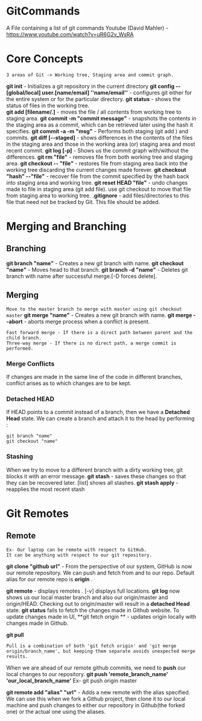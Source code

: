 # GitCommands
A File containing a list of git commands
 Youtube (David Mahler) - https://www.youtube.com/watch?v=uR6G2v_WsRA

# Core Concepts
`
3 areas of Git -> Working tree, Staging area and commit graph.
`

**git init** - Initializes a git repository in the current directory
**git config --[global/local] user.[name/email] ''name/email''** - configures git either for the entire system or for the particular directory.
**git status** - shows the status of files in the working tree.  
**git add [filename/.]** - moves the file / all contents from working tree to staging area.
**git commit -m "commit message"** - snapshots the contents in the staging area as a commit, which can be retrieved later using the hash it specifies.
**git commit -a -m "msg"** - Performs both staging (git add ) and commits.
**git diff [--staged]** - shows differences in the contents of the files in the staging area and those in the working area (or) staging area and most recent commit.
**git log [-p]** - Shows us the commit graph with/without the differences.
**git rm "file"** - removes file from both working tree and staging area.
**git checkout -- "file"** - restores file from staging area back into the working tree discarding the current changes made forever.
**git checkout "hash" --"file"** - recover file from the commit specified by the hash back into staging area and working tree.
**git reset HEAD "file"** - undo changes made to file in staging area (git add file). use git checkout to move that file from staging area to working tree.
**.gitignore** - add files/directories to this file that need not be tracked by Git. This file should be added.

# Merging and Branching

## Branching
**git branch "name"** - Creates a new git branch with name.
**git checkout "name"** - Moves head to that branch.
**git branch -d "name"** - Deletes  git branch with name after successful merge.[-D forces delete].

## Merging
```Move to the master branch to merge with master using git checkout master```
**git merge "name"** - Creates a new git branch with name.
**git merge --abort** - aborts merge process when a conflict is present.
```
Fast forward merge - If there is a direct path between parent and the child branch.
Three-way merge - If there is no direct path, a merge commit is performed.
```
### Merge Conflicts
If changes are made in the same line of the code in different branches, conflict arises as to which changes are to be kept.

### Detached HEAD
If HEAD points to a commit instead of a branch, then we have a **Detached Head** state.
We can create a branch and attach it to the head by performing :
```
git branch "name"
git checkout "name"
```
### Stashing

When we try to move to a different branch with a dirty working tree, git blocks it with an error message.
**git stash** - saves these changes so that they can be recovered later.
						[list] shows all stashes.
						**git stash apply** - reapplies the most recent stash
				
						
# Git Remotes

## Remote
```
Ex- Our laptop can be remote with respect to GitHub. 
It can be anything with respect to our git repository.
```

**git clone "github url"** - From the perspective of our system, GitHub is now our remote repository.  We can push and fetch from and to our repo. Default alias for our remote repo is **origin** .

**git remote** - displays remotes . [-v] displays full locations.
**git log** now shows us our local master branch and also our origin/master and origin/HEAD. 
Checking out to origin/master will result in a **detached Head** state.
**git status** fails to fetch the changes made in Github website. 
To update changes made in UI, 
**git fetch origin ** -  updates origin locally with changes made in Github.

**git pull**
```
Pull is a combination of both 'git fetch origin' and 'git merge origin/branch_name', but keeping them separate avoids unexpected merge results.
```

When we are ahead of our remote github commits, we need to **push** our local changes to our repository.
**git push 'remote_branch_name' 'our_local_branch_name'**
Ex- git push origin master

**git remote add "alias" "url"** - Adds a new remote with the alias specified. We can use this when we fork a Github project, then clone it to our local machine and push changes to either our repository in Github(the forked one) or the actual one using the aliases.



